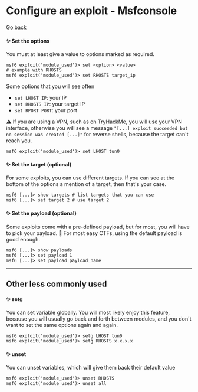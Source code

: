 # Configure an exploit - Msfconsole

[Go back](../metasploit.md)

<div class="row row-cols-md-2"><div>

#### ✨️ Set the options

You must at least give a value to options marked as required.

```bash!
msf6 exploit('module_used')> set <option> <value>
# example with RHOSTS
msf6 exploit('module_used')> set RHOSTS target_ip
```

Some options that you will see often

* `set LHOST IP`: your IP
* `set RHOSTS IP`: your target IP
* `set RPORT PORT`: your port

⚠️ If you are using a VPN, such as on TryHackMe, you will use your VPN interface, otherwise you will see a message `"[...] exploit succeeded but no session was created [...]"` for reverse shells, because the target can't reach you.

```bash!
msf6 exploit('module_used')> set LHOST tun0
```
</div><div>

#### ✨️ Set the target (optional)

For some exploits, you can use different targets. If you can see at the bottom of the options a mention of a target, then that's your case.

```bash!
msf6 [...]> show targets # list targets that you can use
msf6 [...]> set target 2 # use target 2
```

#### ✨️ Set the payload (optional)

Some exploits come with a pre-defined payload, but for most, you will have to pick your payload. 🔎 For most easy CTFs, using the default payload is good enough.

```bash!
msf6 [...]> show payloads
msf6 [...]> set payload 1
msf6 [...]> set payload payload_name
```
</div></div>

<hr class="sep-both">

## Other less commonly used

<div class="row row-cols-md-2"><div>

#### ✨️ setg

You can set variable globally. You will most likely enjoy this feature, because you will usually go back and forth between modules, and you don't want to set the same options again and again.

```bash!
msf6 exploit('module_used')> setg LHOST tun0
msf6 exploit('module_used')> setg RHOSTS x.x.x.x
```
</div><div>

#### ✨️ unset

You can unset variables, which will give them back their default value

```bash!
msf6 exploit('module_used')> unset RHOSTS
msf6 exploit('module_used')> unset all
```
</div></div>